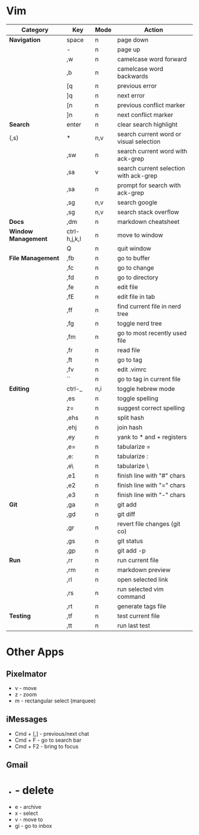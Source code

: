 Vim
=====

| Category              | Key          | Mode | Action
| -------------------   | -----------  | ---- | ---------
| **Navigation**        | space        | n    | page down
|                       | -            | n    | page up
|                       | ,w           | n    | camelcase word forward
|                       | ,b           | n    | camelcase word backwards
|                       | [q           | n    | previous error
|                       | ]q           | n    | next error
|                       | [n           | n    | previous conflict marker
|                       | ]n           | n    | next conflict marker
| **Search**            | enter        | n    | clear search highlight
| (,s)                  | *            | n,v  | search current word or visual selection
|                       | ,sw          | n    | search current word with ack-grep
|                       | ,sa          | v    | search current selection with ack-grep
|                       | ,sa          | n    | prompt for search with ack-grep
|                       | ,sg          | n,v  | search google
|                       | ,sg          | n,v  | search stack overflow
| **Docs**              | ,dm          | n    | markdown cheatsheet
| **Window Management** | ctrl-h,j,k,l | n    | move to window
|                       | Q            | n    | quit window
| **File Management**   | ,fb          | n    | go to buffer
|                       | ,fc          | n    | go to change
|                       | ,fd          | n    | go to directory
|                       | ,fe          | n    | edit file
|                       | ,fE          | n    | edit file in tab
|                       | ,ff          | n    | find current file in nerd tree
|                       | ,fg          | n    | toggle nerd tree
|                       | ,fm          | n    | go to most recently used file
|                       | ,fr          | n    | read file
|                       | ,ft          | n    | go to tag
|                       | ,fv          | n    | edit .vimrc
|                       | ``           | n    | go to tag in current file
| **Editing**           | ctrl-_       | n,i  | toggle hebrew mode
|                       | ,es          | n    | toggle spelling
|                       | z=           | n    | suggest correct spelling
|                       | ,ehs         | n    | split hash
|                       | ,ehj         | n    | join hash
|                       | ,ey          | n    | yank to * and + registers
|                       | ,e=          | n    | tabularize =
|                       | ,e:          | n    | tabularize :
|                       | ,e\          | n    | tabularize \                            |
|                       | ,e1          | n    | finish line with "#" chars
|                       | ,e2          | n    | finish line with "=" chars
|                       | ,e3          | n    | finish line with "-" chars
| **Git**               | ,ga          | n    | git add
|                       | ,gd          | n    | git diff
|                       | ,gr          | n    | revert file changes (git co)
|                       | ,gs          | n    | git status
|                       | ,gp          | n    | git add -p
| **Run**               | ,rr          | n    | run current file
|                       | ,rm          | n    | markdown preview
|                       | ,rl          | n    | open selected link
|                       | ,rs          | n    | run selected vim command
|                       | ,rt          | n    | generate tags file
| **Testing**           | ,tf          | n    | test current file
|                       | ,tt          | n    | run last test


Other Apps
==========

Pixelmator
----------
* v - move
* z - zoom
* m - rectangular select (marquee)

iMessages
----------

* Cmd + [,] - previous/next chat
* Cmd + F - go to search bar
* Cmd + F2 - bring to focus

Gmail
----------

* # - delete
* e - archive
* x - select
* v - move to
* gi - go to inbox
